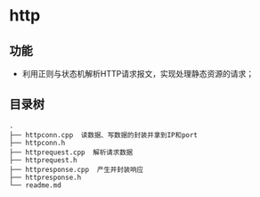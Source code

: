 # http
## 功能
* 利用正则与状态机解析HTTP请求报文，实现处理静态资源的请求；

## 目录树
```
.
├── httpconn.cpp  读数据、写数据的封装并拿到IP和port
├── httpconn.h
├── httprequest.cpp  解析请求数据
├── httprequest.h
├── httpresponse.cpp  产生并封装响应
├── httpresponse.h
└── readme.md

```